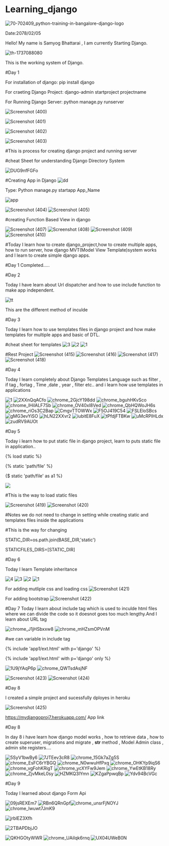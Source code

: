 # Learning_django
![70-702409_python-training-in-bangalore-django-logo](https://user-images.githubusercontent.com/74084097/169236956-54343484-b41f-4549-a315-dc4991933fef.png)


Date:2078/02/05

Hello! My name is Samyog Bhattarai , I am currently Starting Django.

![th-1737088080](https://user-images.githubusercontent.com/74084097/169230473-31c2c667-bcc6-42f6-96c5-7a6ff03319b9.png)

This is the working system of Django.

#Day 1

For installation of django: pip install django

For craeting Django Project: django-admin  startproject  projectname

For Running Django Server: python manage.py runserver


![Screenshot (400)](https://user-images.githubusercontent.com/74084097/169237464-f196ade0-c4af-44d2-b99d-c114469f8ece.png)

![Screenshot (401)](https://user-images.githubusercontent.com/74084097/169237478-57a10ab9-1d1c-45c8-a8bf-cc7becacc05b.png)

![Screenshot (402)](https://user-images.githubusercontent.com/74084097/169237481-cd4ea1fd-8c9e-4fa1-a743-bd77f86a96c9.png)

![Screenshot (403)](https://user-images.githubusercontent.com/74084097/169237485-27865592-6bbb-46d3-96db-394f02a096b2.png)

#This is process for creating django project and running server

#cheat Sheet for understanding Django Directory System

![DUG9nfFGFo](https://user-images.githubusercontent.com/74084097/169241224-057fe5b6-7b91-484d-b461-bb23db5652c8.png)




#Creating App in Django
![dd](https://user-images.githubusercontent.com/74084097/169243531-32fbcddb-f0c1-43b9-82a2-8e3e70369196.png)

Type: Python manage.py startapp App_Name

![app](https://user-images.githubusercontent.com/74084097/169242404-e914fcbb-041c-4847-8046-28c196513eab.png)

![Screenshot (404)](https://user-images.githubusercontent.com/74084097/169243120-ba9db64f-5707-4543-bf64-7be1fa829cd5.png)
![Screenshot (405)](https://user-images.githubusercontent.com/74084097/169243127-24c82a8e-659d-4a8f-8dda-e290761de303.png)

#creating Function Based View in django

![Screenshot (407)](https://user-images.githubusercontent.com/74084097/169245952-cb844f1c-e7a8-40f9-9225-407ae5591241.png)
![Screenshot (408)](https://user-images.githubusercontent.com/74084097/169245959-e4401851-693e-490f-b266-a8eb63b521ff.png)
![Screenshot (409)](https://user-images.githubusercontent.com/74084097/169245960-6813921e-34d6-45ae-9e39-265a8ce512a1.png)
![Screenshot (410)](https://user-images.githubusercontent.com/74084097/169245963-c3d2a593-a79a-4a11-a520-fdbf41e8b1e0.png)


#Today I learn how to create django_project,how to create multiple apps, how to run server, how django MVT(Model View Template)system works and I learn to create simple django apps.

#Day 1 Completed.....

#Day 2

Today I have learn about Url dispatcher and how to use include function to make app independent.

![tt](https://user-images.githubusercontent.com/74084097/169690618-d32083b6-f930-4dcb-a194-9e634a791638.png)

This are the different method of inculde


#Day 3

Today I learn how to use templates files in django project and how make templates for multiple apps and basic of DTL.

#cheat sheet for templates
![3](https://user-images.githubusercontent.com/74084097/169806972-fc5a25ab-f82a-4c39-b479-39c8f73cdd8a.png)
![2](https://user-images.githubusercontent.com/74084097/169806982-e093b7bb-4fe7-46ae-8669-dc8506576a9e.png)
![1](https://user-images.githubusercontent.com/74084097/169806987-edc5b17e-5464-497a-973d-3692c3b55c6b.png)

#Rest Project
![Screenshot (415)](https://user-images.githubusercontent.com/74084097/169805710-be71c712-eaeb-4405-9418-1c6be7585043.png)
![Screenshot (416)](https://user-images.githubusercontent.com/74084097/169805718-69e4f6e4-a295-4658-8c71-63b03f2e2446.png)
![Screenshot (417)](https://user-images.githubusercontent.com/74084097/169805721-43ba1e4a-43ce-4ae3-816d-ed85dbe79e4f.png)
![Screenshot (418)](https://user-images.githubusercontent.com/74084097/169805723-129695fe-7a12-4ccc-b480-13b7e486eead.png)

#Day 4

Today I learn completely about Django Templates Language such as filter , if tag ,  fortag , Time ,date , year , filter etc.. and i learn how use templates in applications


![1](https://user-images.githubusercontent.com/74084097/169994339-201c2696-23fa-491e-bfa2-af1db34968d1.png)
![2XXnQqACfo](https://user-images.githubusercontent.com/74084097/169994350-584ef91b-e71b-4b6b-a060-04d4082c836f.png)
![chrome_2GjcY198dd](https://user-images.githubusercontent.com/74084097/169994353-9f49282d-eb1f-45db-8e98-8b57a744a684.png)
![chrome_bguhHKvSco](https://user-images.githubusercontent.com/74084097/169994356-5b129a2f-de5f-417b-ac4f-b570efb46ed9.png)
![chrome_lHilALF7Sb](https://user-images.githubusercontent.com/74084097/169994361-d8b900ce-7f3b-455e-8f51-fbd838a6f7b3.png)
![chrome_OV40xl8Ved](https://user-images.githubusercontent.com/74084097/169994363-c873ae9e-9836-4fe8-be6c-a2f2d5f7f98f.png)
![chrome_QbHQWoJH6s](https://user-images.githubusercontent.com/74084097/169994367-824dbfee-824e-4bc5-a747-9bf777cff8d7.png)
![chrome_riOs3C2Bap](https://user-images.githubusercontent.com/74084097/169994368-b0feecb6-037a-42a6-a1e4-383d6f4ded0a.png)
![CmgvTTOWWx](https://user-images.githubusercontent.com/74084097/169994371-0f2a47d2-d04e-4f10-b4d5-5f699cbd4454.png)
![F5OJ419C54](https://user-images.githubusercontent.com/74084097/169994375-db01ebd3-4038-4a42-a770-93c52f890687.png)
![FSLEloSBcs](https://user-images.githubusercontent.com/74084097/169994379-36e96bd4-cd19-4511-949f-66025fc87acd.png)
![gMG3evYiSO](https://user-images.githubusercontent.com/74084097/169994383-82babddf-0143-4f86-a7d5-004783c8e676.png)
![hLN22XXvr2](https://user-images.githubusercontent.com/74084097/169994388-ded370f7-74d7-4812-92e6-5eb78b9c4443.png)
![iubitE8FuX](https://user-images.githubusercontent.com/74084097/169994390-db7b1c0e-e635-41c1-99d6-8ecab67de9e0.png)
![tPfdjFTBKw](https://user-images.githubusercontent.com/74084097/169994393-e4210b07-e238-4304-9d45-890051223aaf.png)
![uMcRPIHLdx](https://user-images.githubusercontent.com/74084097/169994395-cacd8259-ae06-4840-a4e4-f31839f3cd78.png)
![zudRV9AUOt](https://user-images.githubusercontent.com/74084097/169994398-e37a5511-6649-4ac3-8fff-e6fd60ca49d2.png)



#Day 5

Today i learn how to put static file in django project, learn to puts static file in application..

{% load static %}

{% static 'path/file' %}

{$ static 'path/file'  as a1 %}

<img src={{a1}}/>

#This is the way to load static files

![Screenshot (419)](https://user-images.githubusercontent.com/74084097/170256440-609f4964-998f-43db-b113-24f9b79fac2c.png)
![Screenshot (420)](https://user-images.githubusercontent.com/74084097/170256450-0eda5bb3-1d43-4ca0-b092-7dd467ff4a1a.png)



#Notes we do not need to change in setting while creating static and templates files inside the applications

#This is the way for changing

STATIC_DIR=os.path.join(BASE_DIR,'static')

STATICFILES_DIRS=[STATIC_DIR]

#Day 6

Today I learn Template inheritance





![4](https://user-images.githubusercontent.com/74084097/170617944-b624cdb3-6327-476a-b378-d62b9318a483.png)
![3](https://user-images.githubusercontent.com/74084097/170617949-2f77e64a-9721-4a1e-94a4-f448e22ca76e.png)
![2](https://user-images.githubusercontent.com/74084097/170617953-c6a033b9-b6b9-4e15-a2cc-2912c6657c9a.png)
![1](https://user-images.githubusercontent.com/74084097/170617956-6bd60a3b-a5b7-4d69-b15c-4c72080a63d9.png)

For adding mutliple css and loading css
![Screenshot (421)](https://user-images.githubusercontent.com/74084097/170618032-8d0f3a09-bca8-4010-8c9a-cbd5f1a7d06c.png)

For adding bootstrap
![Screenshot (422)](https://user-images.githubusercontent.com/74084097/170618813-e17d385c-7ede-4cee-b884-53193b89089e.png)



#Day 7
Today I learn about include tag which is used to inculde html files where we can divide the code so it doesnot goes too much lengthy.And I learn about URL tag

![chrome_J1jHSbxxw8](https://user-images.githubusercontent.com/74084097/170627298-1e651dc7-4d9d-475f-9a30-d43794bd08c4.png)
![chrome_mHZsmOPVnM](https://user-images.githubusercontent.com/74084097/170627299-ef86a05e-1282-4feb-b3f4-ea5b254c60c9.png)

#we can variable in include tag

{% include 'app1/ext.html' with p='django' %}

{% include 'app1/ext.html' with p='django' only %}

![1U9jYAqP6p](https://user-images.githubusercontent.com/74084097/170627522-622fc0ee-f5ed-4078-8d2e-8cf57a8ed20c.png)
![chrome_QWTsdAsjNF](https://user-images.githubusercontent.com/74084097/170627527-72a80a70-2788-4fb0-91b6-44993ac1e761.png)

![Screenshot (423)](https://user-images.githubusercontent.com/74084097/170626561-ad2dc79a-5c16-41e9-82c8-1e6cc896b6ca.png)
![Screenshot (424)](https://user-images.githubusercontent.com/74084097/170626567-767d2c0c-602b-4ad2-a333-1459cfd76b54.png)

#Day 8 

I created a simple project and sucessfully dployes in heroku 

![Screenshot (425)](https://user-images.githubusercontent.com/74084097/170824217-6ed23a23-9594-49a0-abac-27b5759e3ef2.png)

https://mydjangoproj7.herokuapp.com/
App link

#Day 8

In day 8 i have learn how django model works , how to retrieve data , how to create superuser, migrations and migrate , __str__ method , Model Admin class , admin site registers....

![5SyV1bwBy6](https://user-images.githubusercontent.com/74084097/173504571-9ca858c0-066f-4aba-a8a4-5178f2397adb.png)
![7JTEev3cR8](https://user-images.githubusercontent.com/74084097/173504580-619435ba-dab4-4d47-b9c0-73073184b101.png)
![chrome_15Gk7aZg5S](https://user-images.githubusercontent.com/74084097/173504582-7c066f65-9469-4a91-abc3-37d598ba0ddf.png)
![chrome_EsFC6rYBGQ](https://user-images.githubusercontent.com/74084097/173504585-25b8d2c4-6b8a-4caa-bd5c-637c84d33530.png)
![chrome_N0wwuHfPxq](https://user-images.githubusercontent.com/74084097/173504588-8aebf9b3-878f-426b-8acb-3a2649982ca9.png)
![chrome_OHKYp9iqS6](https://user-images.githubusercontent.com/74084097/173504591-f75e939c-915f-4cc9-bb3a-6f721c56d21c.png)
![chrome_vgFohKRigT](https://user-images.githubusercontent.com/74084097/173504594-726b6205-a5f7-4dd1-b1d9-8b8de7e632a7.png)
![chrome_ycXYFw9Jem](https://user-images.githubusercontent.com/74084097/173504596-cad18093-fc6a-4834-b5d2-a579950576a6.png)
![chrome_YwEtKB18Ry](https://user-images.githubusercontent.com/74084097/173504600-517b3281-9632-4c97-854a-b71407d57074.png)
![chrome_ZjvMkeL0sy](https://user-images.githubusercontent.com/74084097/173504602-eec13ace-2a46-481a-95dd-31e526f46b02.png)
![HZMKQ3lYmn](https://user-images.githubusercontent.com/74084097/173504604-b865e9ef-df93-4b5b-99bb-a589658d4e72.png)
![KZgaPpwqBp](https://user-images.githubusercontent.com/74084097/173504605-b8ab417b-107b-4d77-8bd3-414c443f2470.png)
![Ydv94BcVGc](https://user-images.githubusercontent.com/74084097/173504607-5420a5cf-368b-45ad-8b5f-5dd5dc35f267.png)

#Day 9 

Today I learned about django Form Api 

![09jsREXEm7](https://user-images.githubusercontent.com/74084097/174424689-492cc2f5-8194-4bf1-95d2-f9d6705128e2.png)
![RBn6QRnGpf](https://user-images.githubusercontent.com/74084097/174424743-5e8d8d81-0e56-4135-a80a-3cd94ec58db1.png)![chrome_unsrFjNOYJ](https://user-images.githubusercontent.com/74084097/174424831-68cbd1a4-6818-416c-a9bb-d82c3acc789c.png)
![chrome_lwuwt7JmK9](https://user-images.githubusercontent.com/74084097/174424963-fbbc5366-3fe1-471b-9c33-eceb7fb754da.png)

![jrblEZ3Xfh](https://user-images.githubusercontent.com/74084097/174424741-fb419e27-7637-4fa7-850a-e712cbd25b7d.png)


![2TBAPDbjJO](https://user-images.githubusercontent.com/74084097/174426047-517df0a7-c43b-480b-aaaf-bdbeccce3e82.png)

![QKHGOtyWWR](https://user-images.githubusercontent.com/74084097/174426754-105b92d4-3654-4f75-8db8-13638675ec93.png)
![chrome_UAiIqk6rnq](https://user-images.githubusercontent.com/74084097/174426774-25e99816-b45e-4103-86d5-deb6670a6d4e.png)
![UX04UWeB0N](https://user-images.githubusercontent.com/74084097/174426840-a6cb32b4-7c9a-412d-b228-550ef4d6451a.png)

